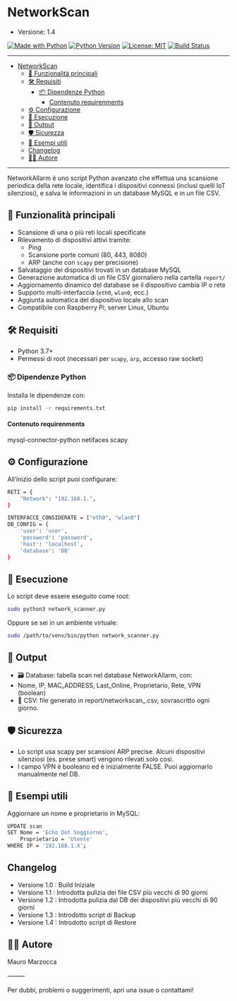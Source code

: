 # NetworkScan

- Versione: 1.4

[![Made with Python](https://img.shields.io/badge/Made%20with-Python-3776AB?style=for-the-badge&logo=python&logoColor=white)](https://www.python.org/)
[![Python Version](https://img.shields.io/badge/Python-3.7%2B-blue?style=for-the-badge&logo=python&logoColor=white)](https://www.python.org/downloads/)
[![License: MIT](https://img.shields.io/badge/License-MIT-yellow.svg?style=for-the-badge)](https://opensource.org/licenses/MIT)
[![Build Status](https://img.shields.io/badge/Build-Passing-brightgreen?style=for-the-badge&logo=github)](#)

---

- [NetworkScan](#networkscan)
  - [🚀 Funzionalità principali](#-funzionalità-principali)
  - [🛠️ Requisiti](#️-requisiti)
    - [📦 Dipendenze Python](#-dipendenze-python)
      - [Contenuto requirenments](#contenuto-requirenments)
  - [⚙️ Configurazione](#️-configurazione)
  - [🧪 Esecuzione](#-esecuzione)
  - [📂 Output](#-output)
  - [🛡️ Sicurezza](#️-sicurezza)
  - [📌 Esempi utili](#-esempi-utili)
  - [Changelog](#changelog)
  - [🧑‍💻 Autore](#-autore)

---

NetworkAllarm è uno script Python avanzato che effettua una scansione periodica della rete locale, identifica i dispositivi connessi (inclusi quelli IoT silenziosi), e salva le informazioni in un database MySQL e in un file CSV.

## 🚀 Funzionalità principali

- Scansione di una o più reti locali specificate
- Rilevamento di dispositivi attivi tramite:
  - Ping
  - Scansione porte comuni (80, 443, 8080)
  - ARP (anche con `scapy` per precisione)
- Salvataggio dei dispositivi trovati in un database MySQL
- Generazione automatica di un file CSV giornaliero nella cartella `report/`
- Aggiornamento dinamico del database se il dispositivo cambia IP o rete
- Supporto multi-interfaccia (`eth0`, `wlan0`, ecc.)
- Aggiunta automatica del dispositivo locale allo scan
- Compatibile con Raspberry Pi, server Linux, Ubuntu

## 🛠️ Requisiti

- Python 3.7+
- Permessi di root (necessari per `scapy`, `arp`, accesso raw socket)

### 📦 Dipendenze Python

Installa le dipendenze con:

```bash
pip install -r requirements.txt
```

#### Contenuto requirenments

mysql-connector-python
netifaces
scapy

## ⚙️ Configurazione

All’inizio dello script puoi configurare:

```bash
RETI = {
    "Network": "192.168.1.",
}

INTERFACCE_CONSIDERATE = ["eth0", "wlan0"]
DB_CONFIG = {
    'user': 'user',
    'password': 'password',
    'host': 'localhost',
    'database': 'DB'
}
```

## 🧪 Esecuzione

Lo script deve essere eseguito come root:

```bash
sudo python3 network_scanner.py
```

Oppure se sei in un ambiente virtuale:

```bash
sudo /path/to/venv/bin/python network_scanner.py
```

## 📂 Output

- 🗃️ Database: tabella scan nel database NetworkAllarm, con:
- Nome, IP, MAC_ADDRESS, Last_Online, Proprietario, Rete, VPN (boolean)
- 📄 CSV: file generato in report/networkscan_<GG-MM-AA>.csv, sovrascritto ogni giorno.

## 🛡️ Sicurezza

- Lo script usa scapy per scansioni ARP precise. Alcuni dispositivi silenziosi (es. prese smart) vengono rilevati solo così.
- l campo VPN è booleano ed è inizialmente FALSE. Puoi aggiornarlo manualmente nel DB.

## 📌 Esempi utili

Aggiornare un nome e proprietario in MySQL:

```bash
UPDATE scan
SET Nome = 'Echo Dot Soggiorno',
    Proprietario = 'Utente'
WHERE IP = '192.168.1.X';
```

## Changelog

- Versione 1.0 : Build Iniziale
- Versione 1.1 : Introdotta pulizia dei file CSV più vecchi di 90 giorni
- Versione 1.2 : Introdotta pulizia dal DB dei dispositivi più vecchi di 90 giorni
- Versione 1.3 : Introdotto script di Backup
- Versione 1.4 : Introdotto script di Restore

## 🧑‍💻 Autore

Mauro Marzocca

⸻

Per dubbi, problemi o suggerimenti, apri una issue o contattami!

